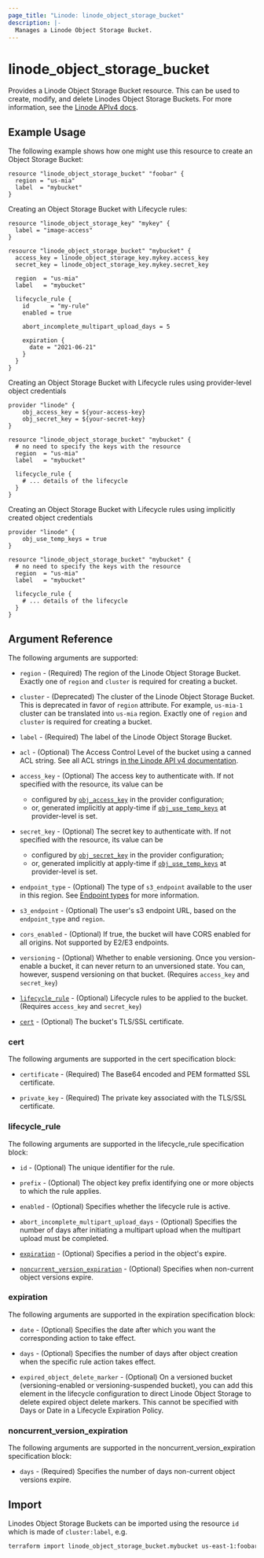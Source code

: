 ```yaml
---
page_title: "Linode: linode_object_storage_bucket"
description: |-
  Manages a Linode Object Storage Bucket.
---
```


# linode\_object\_storage\_bucket

Provides a Linode Object Storage Bucket resource. This can be used to create, modify, and delete Linodes Object Storage Buckets.
For more information, see the [Linode APIv4 docs](https://techdocs.akamai.com/linode-api/reference/post-object-storage-bucket).

## Example Usage

The following example shows how one might use this resource to create an Object Storage Bucket:

```hcl
resource "linode_object_storage_bucket" "foobar" {
  region = "us-mia"
  label  = "mybucket"
}
```

Creating an Object Storage Bucket with Lifecycle rules:

```hcl
resource "linode_object_storage_key" "mykey" {
  label = "image-access"
}

resource "linode_object_storage_bucket" "mybucket" {
  access_key = linode_object_storage_key.mykey.access_key
  secret_key = linode_object_storage_key.mykey.secret_key

  region  = "us-mia"
  label   = "mybucket"

  lifecycle_rule {
    id      = "my-rule"
    enabled = true

    abort_incomplete_multipart_upload_days = 5

    expiration {
      date = "2021-06-21"
    }
  }
}
```

Creating an Object Storage Bucket with Lifecycle rules using provider-level object credentials

```hcl
provider "linode" {
    obj_access_key = ${your-access-key}
    obj_secret_key = ${your-secret-key}
}

resource "linode_object_storage_bucket" "mybucket" {
  # no need to specify the keys with the resource
  region  = "us-mia"
  label   = "mybucket"

  lifecycle_rule {
    # ... details of the lifecycle
  }
}
```

Creating an Object Storage Bucket with Lifecycle rules using implicitly created object credentials

```hcl
provider "linode" {
    obj_use_temp_keys = true
}

resource "linode_object_storage_bucket" "mybucket" {
  # no need to specify the keys with the resource
  region  = "us-mia"
  label   = "mybucket"

  lifecycle_rule {
    # ... details of the lifecycle
  }
}
```

## Argument Reference

The following arguments are supported:

* `region` - (Required) The region of the Linode Object Storage Bucket. Exactly one of `region` and `cluster` is required for creating a bucket.

* `cluster` - (Deprecated) The cluster of the Linode Object Storage Bucket. This is deprecated in favor of `region` attribute.
For example, `us-mia-1` cluster can be translated into `us-mia` region. Exactly one of `region` and `cluster` is required for creating a bucket.

* `label` - (Required) The label of the Linode Object Storage Bucket.

* `acl` - (Optional) The Access Control Level of the bucket using a canned ACL string. See all ACL strings [in the Linode API v4 documentation](https://techdocs.akamai.com/linode-api/reference/post-object-storage-bucket).

* `access_key` - (Optional) The access key to authenticate with. If not specified with the resource, its value can be
  * configured by [`obj_access_key`](../index.md#configuration-reference) in the provider configuration;
  * or, generated implicitly at apply-time if [`obj_use_temp_keys`](../index.md#configuration-reference) at provider-level is set.

* `secret_key` - (Optional) The secret key to authenticate with. If not specified with the resource, its value can be
  * configured by [`obj_secret_key`](../index.md#configuration-reference) in the provider configuration;
  * or, generated implicitly at apply-time if [`obj_use_temp_keys`](../index.md#configuration-reference) at provider-level is set.

* `endpoint_type` - (Optional) The type of `s3_endpoint` available to the user in this region. See [Endpoint types](https://techdocs.akamai.com/cloud-computing/docs/object-storage#endpoint-type) for more information.

* `s3_endpoint` - (Optional) The user's s3 endpoint URL, based on the `endpoint_type` and `region`.

* `cors_enabled` - (Optional) If true, the bucket will have CORS enabled for all origins. Not supported by E2/E3 endpoints.

* `versioning` - (Optional) Whether to enable versioning. Once you version-enable a bucket, it can never return to an unversioned state. You can, however, suspend versioning on that bucket. (Requires `access_key` and `secret_key`)

* [`lifecycle_rule`](#lifecycle_rule) - (Optional) Lifecycle rules to be applied to the bucket. (Requires `access_key` and `secret_key`)

* [`cert`](#cert) - (Optional) The bucket's TLS/SSL certificate.

### cert

The following arguments are supported in the cert specification block:

* `certificate` - (Required) The Base64 encoded and PEM formatted SSL certificate.

* `private_key` - (Required) The private key associated with the TLS/SSL certificate.

### lifecycle_rule

The following arguments are supported in the lifecycle_rule specification block:

* `id` - (Optional) The unique identifier for the rule.

* `prefix` - (Optional) The object key prefix identifying one or more objects to which the rule applies.

* `enabled` - (Optional) Specifies whether the lifecycle rule is active.

* `abort_incomplete_multipart_upload_days` - (Optional) Specifies the number of days after initiating a multipart upload when the multipart upload must be completed.

* [`expiration`](#expiration) - (Optional) Specifies a period in the object's expire.

* [`noncurrent_version_expiration`](#noncurrent_version_expiration) - (Optional) Specifies when non-current object versions expire.

### expiration

The following arguments are supported in the expiration specification block:

* `date` - (Optional) Specifies the date after which you want the corresponding action to take effect.

* `days` - (Optional) Specifies the number of days after object creation when the specific rule action takes effect.

* `expired_object_delete_marker` - (Optional) On a versioned bucket (versioning-enabled or versioning-suspended bucket), you can add this element in the lifecycle configuration to direct Linode Object Storage to delete expired object delete markers. This cannot be specified with Days or Date in a Lifecycle Expiration Policy.

### noncurrent_version_expiration

The following arguments are supported in the noncurrent_version_expiration specification block:

* `days` - (Required) Specifies the number of days non-current object versions expire.

## Import

Linodes Object Storage Buckets can be imported using the resource `id` which is made of `cluster:label`, e.g.

```sh
terraform import linode_object_storage_bucket.mybucket us-east-1:foobar
```
